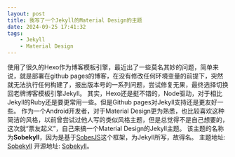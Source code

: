 ```yaml
---
layout: post
title: 我写了一个Jekyll的Material Design的主题
date: 2024-09-25 17:41:32
tags:
    - Jekyll
    - Material Design
---
```


使用了很久的Hexo作为博客模板引擎，最近出了一些莫名其妙的问题，简单来说，就是部署在github pages的博客，在没有修改任何环境变量的前提下，突然就无法执行任何构建了，报出版本号的一系列问题，尝试修复无果，最终选择切换回老牌博客模板引擎Jekyll。
其实，Hexo还是挺不错的，Node驱动，对于相比Jekyll的Ruby还是要更常用一些。但是Github pages对Jekyll支持还是更友好一些。
作为一个Android开发者，对于Material Design更为熟悉，也比较喜欢这种简洁的风格，以前曾尝试过他人写的类似风格主题，但是总觉得不是自己想要的，这次就“票友起义”，自己来搞一个Material Design的Jekyll主题。
该主题的名称为**Sobekyll**，因为是基于[SoberJS](https://soberjs.com/)这个框架，为Jekyll所写，故得名。
主题地址: [Sobekyll](https://sobekyll.github.io/)
开源地址: [Sobekyll](https://github.com/sobekyll/sobekyll.github.io)。